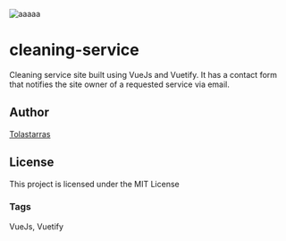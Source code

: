 ![aaaaa](https://user-images.githubusercontent.com/27522462/120416648-7e01f680-c32b-11eb-812d-cd234e631b24.png)

# cleaning-service
Cleaning service site built using VueJs and Vuetify. It has a contact form that notifies the site owner of a requested service via email.

## Author
[Tolastarras](https://github.com/tolastarras)

## License
This project is licensed under the MIT License

### Tags
VueJs, Vuetify
